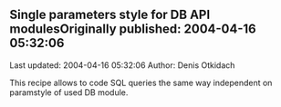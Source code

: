 ## Single parameters style for DB API modulesOriginally published: 2004-04-16 05:32:06 
Last updated: 2004-04-16 05:32:06 
Author: Denis Otkidach 
 
This recipe allows to code SQL queries the same way independent on paramstyle of used DB module.